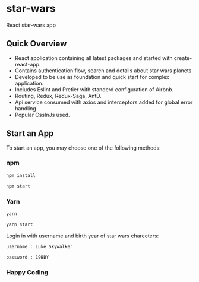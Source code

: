 # star-wars
React star-wars app

## Quick Overview

 - React application containing all latest packages and started with create-react-app.
 - Contains authentication flow, search and details about star wars planets.
 - Developed to be use as foundation and quick start for complex application.
 - Includes Eslint and Pretier with standerd configuration of Airbnb.
 - Routing, Redux, Redux-Saga, AntD.
 - Api service consumed with axios and interceptors added for global error handling.
 - Popular CssInJs used.

 ## Start an App

To start an app, you may choose one of the following methods:

### npm

```sh
npm install

npm start
```

### Yarn

```sh
yarn

yarn start
```

Login in with username and birth year of star wars charecters:

```sh
username : Luke Skywalker

password : 19BBY
```

### Happy Coding